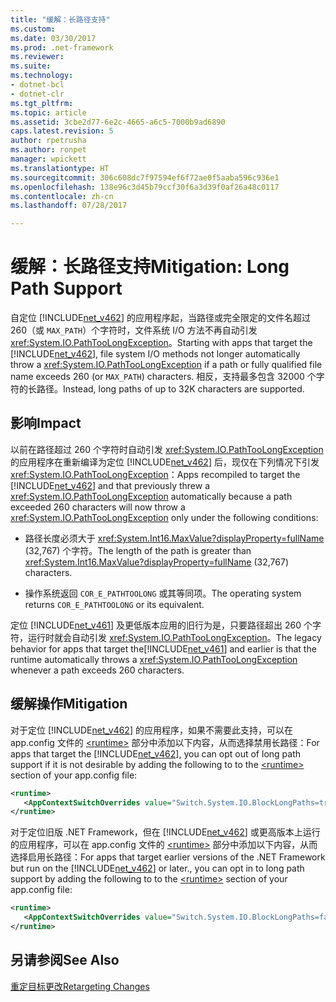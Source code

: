 ```yaml
---
title: "缓解：长路径支持"
ms.custom: 
ms.date: 03/30/2017
ms.prod: .net-framework
ms.reviewer: 
ms.suite: 
ms.technology:
- dotnet-bcl
- dotnet-clr
ms.tgt_pltfrm: 
ms.topic: article
ms.assetid: 3cbe2d77-6e2c-4665-a6c5-7000b9ad6890
caps.latest.revision: 5
author: rpetrusha
ms.author: ronpet
manager: wpickett
ms.translationtype: HT
ms.sourcegitcommit: 306c608dc7f97594ef6f72ae0f5aaba596c936e1
ms.openlocfilehash: 138e96c3d45b79ccf30f6a3d39f0af26a48c0117
ms.contentlocale: zh-cn
ms.lasthandoff: 07/28/2017

---
```

# <a name="mitigation-long-path-support"></a><span data-ttu-id="844bf-102">缓解：长路径支持</span><span class="sxs-lookup"><span data-stu-id="844bf-102">Mitigation: Long Path Support</span></span>
<span data-ttu-id="844bf-103">自定位 [!INCLUDE[net_v462](../../../includes/net-v462-md.md)] 的应用程序起，当路径或完全限定的文件名超过 260（或 `MAX_PATH`）个字符时，文件系统 I/O 方法不再自动引发 <xref:System.IO.PathTooLongException>。</span><span class="sxs-lookup"><span data-stu-id="844bf-103">Starting with apps that target the [!INCLUDE[net_v462](../../../includes/net-v462-md.md)],  file system I/O methods not longer automatically throw a <xref:System.IO.PathTooLongException> if a path or fully qualified file name exceeds 260 (or `MAX_PATH`) characters.</span></span> <span data-ttu-id="844bf-104">相反，支持最多包含 32000 个字符的长路径。</span><span class="sxs-lookup"><span data-stu-id="844bf-104">Instead, long paths of up to 32K characters are supported.</span></span>  
  
## <a name="impact"></a><span data-ttu-id="844bf-105">影响</span><span class="sxs-lookup"><span data-stu-id="844bf-105">Impact</span></span>  
 <span data-ttu-id="844bf-106">以前在路径超过 260 个字符时自动引发 <xref:System.IO.PathTooLongException> 的应用程序在重新编译为定位 [!INCLUDE[net_v462](../../../includes/net-v462-md.md)] 后，现仅在下列情况下引发 <xref:System.IO.PathTooLongException>：</span><span class="sxs-lookup"><span data-stu-id="844bf-106">Apps recompiled to target the [!INCLUDE[net_v462](../../../includes/net-v462-md.md)] and that previously threw a <xref:System.IO.PathTooLongException> automatically because a path exceeded 260 characters will now throw a <xref:System.IO.PathTooLongException> only under the following conditions:</span></span>  
  
-   <span data-ttu-id="844bf-107">路径长度必须大于 <xref:System.Int16.MaxValue?displayProperty=fullName> (32,767) 个字符。</span><span class="sxs-lookup"><span data-stu-id="844bf-107">The length of the path is greater than  <xref:System.Int16.MaxValue?displayProperty=fullName> (32,767) characters.</span></span>  
  
-   <span data-ttu-id="844bf-108">操作系统返回 `COR_E_PATHTOOLONG` 或其等同项。</span><span class="sxs-lookup"><span data-stu-id="844bf-108">The operating system returns `COR_E_PATHTOOLONG` or its equivalent.</span></span>  
  
 <span data-ttu-id="844bf-109">定位 [!INCLUDE[net_v461](../../../includes/net-v461-md.md)] 及更低版本应用的旧行为是，只要路径超出 260 个字符，运行时就会自动引发 <xref:System.IO.PathTooLongException>。</span><span class="sxs-lookup"><span data-stu-id="844bf-109">The legacy behavior for apps that target the[!INCLUDE[net_v461](../../../includes/net-v461-md.md)] and earlier is that the runtime automatically throws a <xref:System.IO.PathTooLongException> whenever a path exceeds 260 characters.</span></span>  
  
## <a name="mitigation"></a><span data-ttu-id="844bf-110">缓解操作</span><span class="sxs-lookup"><span data-stu-id="844bf-110">Mitigation</span></span>  
 <span data-ttu-id="844bf-111">对于定位 [!INCLUDE[net_v462](../../../includes/net-v462-md.md)] 的应用程序，如果不需要此支持，可以在 app.config 文件的 [\<runtime>](../../../docs/framework/configure-apps/file-schema/runtime/runtime-element.md) 部分中添加以下内容，从而选择禁用长路径：</span><span class="sxs-lookup"><span data-stu-id="844bf-111">For apps that target the [!INCLUDE[net_v462](../../../includes/net-v462-md.md)], you can opt out of long path support if it is not desirable by adding the following to    to the [\<runtime>](../../../docs/framework/configure-apps/file-schema/runtime/runtime-element.md) section of your app.config file:</span></span>  
  
```xml  
<runtime>   
   <AppContextSwitchOverrides value="Switch.System.IO.BlockLongPaths=true" />   
</runtime>  
```  
  
 <span data-ttu-id="844bf-112">对于定位旧版 .NET Framework，但在 [!INCLUDE[net_v462](../../../includes/net-v462-md.md)] 或更高版本上运行的应用程序，可以在 app.config 文件的 [\<runtime>](../../../docs/framework/configure-apps/file-schema/runtime/runtime-element.md) 部分中添加以下内容，从而选择启用长路径：</span><span class="sxs-lookup"><span data-stu-id="844bf-112">For apps that target earlier versions of the .NET Framework but run on the [!INCLUDE[net_v462](../../../includes/net-v462-md.md)] or later., you can opt in to long path support by adding the following to    to the [\<runtime>](../../../docs/framework/configure-apps/file-schema/runtime/runtime-element.md) section of your app.config file:</span></span>  
  
```xml  
<runtime>   
   <AppContextSwitchOverrides value="Switch.System.IO.BlockLongPaths=false" />   
</runtime>  
```  
  
## <a name="see-also"></a><span data-ttu-id="844bf-113">另请参阅</span><span class="sxs-lookup"><span data-stu-id="844bf-113">See Also</span></span>  
 [<span data-ttu-id="844bf-114">重定目标更改</span><span class="sxs-lookup"><span data-stu-id="844bf-114">Retargeting Changes</span></span>](../../../docs/framework/migration-guide/retargeting-changes-in-the-net-framework-4-6-2.md)

